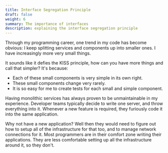 ```yaml
---
title: Interface Segregation Principle
draft: false
weight: 6
summary: The importance of interfaces
description: explaining the interface segregation principle
---
```


Through my programming career, one trend in my code has become obvious: I keep splitting
services and components up into smaller ones.  I have increasingly more very small things.

It sounds like it defies the KISS principle, how can you have more things and call that 
simpler?  It's because:
* Each of these small components is very simple in its own right.
* These small components change very rarely.
* It is so easy for me to create tests for each small and simple component.

Having monolithic services has always proven to be unmaintainable in my experience.
Developer teams typically decide to write one server, and throw everything into it.
Whenever a new feature is required, they furiously code it into the same application.

Why not have a new application?  Well then they would need to figure out how to setup 
all of the infrastructure for that too, and to manage network connections for it.
Most programmers are in their comfort zone writing their applications.  They are 
less comfortable setting up all the infrastructure around it, so they don't.

